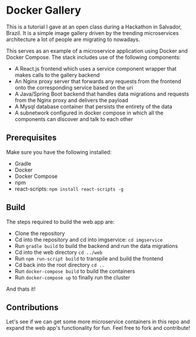 # Docker Gallery

This is a tutorial I gave at an open class during a Hackathon in Salvador, Brazil. It is a simple image gallery driven by the trending microservices architecture a lot of people are migrating to nowadays.

This serves as an example of a microservice application using Docker and Docker Compose. The stack includes use of the following components:

- A React.js frontend which uses a service component wrapper that makes calls to the gallery backend
- An Nginx proxy server that forwards any requests from the frontend onto the corresponding service based on the uri
- A Java/Spring Boot backend that handles data migrations and requests from the Nginx proxy and delivers the payload
- A Mysql database container that persists the entirety of the data
- A subnetwork configured in docker compose in which all the components can discover and talk to each other

## Prerequisites

Make sure you have the following installed:

- Gradle
- Docker
- Docker Compose
- npm
- react-scripts: `npm install react-scripts -g`

## Build

The steps required to build the web app are:

- Clone the repository
- Cd into the repository and cd into imgservice: `cd imgservice`
- Run `gradle build` to build the backend and run the data migrations
- Cd into the web directory `cd ../web`
- Run `npm run-script build` to transpile and build the frontend 
- Cd back into the root directory `cd ..`
- Run `docker-compose build` to build the containers
- Run `docker-compose up` to finally run the cluster

And thats it!

## Contributions
Let's see if we can get some more microservice containers in this repo and expand the web app's functionality for fun. Feel free to fork and contribute!